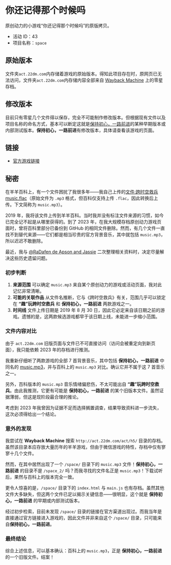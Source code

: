 # 你还记得那个时候吗

原创动力的小游戏“你还记得那个时候吗”的原版拷贝。

- 活动 ID：43
- 项目名称：`space`

## 原始版本

文件夹`act.22dm.com`内存储着游戏的原始版本。得知此项目存在时，原网页已无法访问，文件夹`act.22dm.com`内存储内容全部来自 [Wayback Machine](https://web.archive.org) 上的零星存档。

## 修改版本

目前只有零星几个文件得以保存，完全不可能制作修改版本。但根据现有文件以及项目名称的命名方式，基本可以断定这就是[保持初心，一路前进](space_2.md)的某种早期版本或内部测试版本。**保持初心，一路前进**有修改版本，具体请查看该游戏的页面。

## 链接

- [官方游戏链接](http://act.22dm.com/act/h5/space)

## 秘密

在羊羊百科上，有一个文件困扰了我很多年——我自己上传的[文件:跨时空救兵 music.flac](https://xyy.huijiwiki.com/wiki/文件:跨时空救兵_music.flac)（原始文件为 `.mp3` 格式，但百科仅支持上传 `.flac`，因此转换后上传。下文简称为 `music.mp3`）。

2019 年，我将该文件上传到羊羊百科。当时我并没有标注文件来源的习惯，如今已完全记不起是从哪里获得的。到了 2023 年，在我大规模存档原创动力游戏页面时，曾将百科里部分已备份到 GitHub 的相同文件删除。然而，有几个文件一直找不到替代来源——它们都是相当珍贵的官方背景音乐，其中就包括 `music.mp3`，所以迟迟不敢删除。

最近，我与 [@RaDafen de Apson and Jassie](https://github.com/RaDafenApsonJasy) 二次整理相关资料时，决定尽量解决这些历史遗留问题。

### 初步判断

1. **来源范围**
   可以确定 `music.mp3` 来自某个原创动力的游戏或活动页面，我对此记忆非常清晰。
2. **可能的关联作品**
   从文件名推断，它与《跨时空救兵》有关，范围几乎可以锁定在 **“趣”玩跨时空救兵** 和 **保持初心，一路前进** 两款游戏之一。
3. **时间线**
   文件上传日期是 2019 年 8 月 30 日，因此它必定来自该日期之前的游戏。遗憾的是，这两款候选游戏都早于该日期上线，未能进一步缩小范围。

### 文件内容对比

由于 `act.22dm.com` 旧版页面与文件已不可直接访问（访问会被重定向到新页面），我只能依赖 2023 年的存档进行推测。

我重新仔细听了两款游戏的全部 7 首背景音乐，其中包括 **保持初心，一路前进** 中同名的 [music.mp3](./../act.22dm.com/act/h5/space_2/res/Audio/music.mp3)，并与百科上的 `music.mp3` 对比。确认它并不属于这 7 首音乐之一。

另外，百科版本的 `music.mp3` 音乐情绪偏悲伤，不太可能出自 **“趣”玩跨时空救兵**。由此我推测，它更有可能是 **保持初心，一路前进** 的某个旧版本文件。虽然证据薄弱，但这是现阶段最合理的推论。

考虑到 2023 年我曾因为证据不足而选择搁置调查，结果导致资料进一步流失，这次必须得给出一个结论。

### 意外的发现

我尝试在 **Wayback Machine** 搜索 `http://act.22dm.com/act/h5/` 目录的存档。虽然该目录本应存放大量历年的羊羊游戏，但由于微信游戏的特性，存档中仅有寥寥十几个文件。

然而，在其中居然出现了一个 `/space/` 目录下的 `music.mp3` 文件！**保持初心，一路前进** 的目录不是 `/space_2/` 吗？而我寻找的文件名正是 `music.mp3`！下载试听后，果然与百科上的版本完全一致。

更令人惊喜的是，`/space/` 目录下的 `index.html` 与 `main.js` 也有存档。虽然其他文件大多缺失，但这两个文件已足以揭示关键信息——很明显，这个就是 **保持初心，一路前进** 的早期或内部测试版本。

经过初步检索，目前未发现 `/space/` 目录的链接在官方渠道出现过。而我当年是直接通过官方链接进入游戏的，因此文件并非来自这个 `/space/` 目录，只可能来自**保持初心，一路前进**。

### 最终结论

综合上述信息，可以基本确认：百科上的 `music.mp3`，正是 **保持初心，一路前进** 的一个旧版文件。结案！
